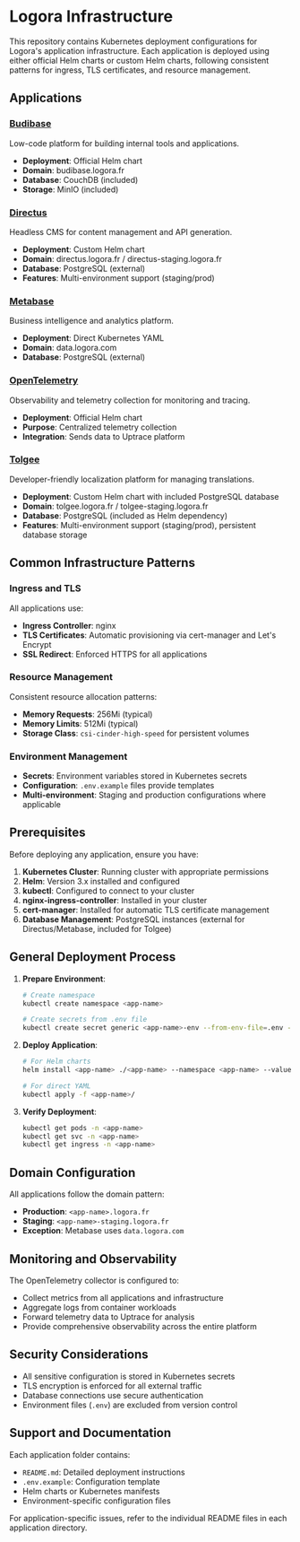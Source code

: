 # Logora Infrastructure

This repository contains Kubernetes deployment configurations for Logora's application infrastructure. Each application is deployed using either official Helm charts or custom Helm charts, following consistent patterns for ingress, TLS certificates, and resource management.

## Applications

### [Budibase](./budibase/)
Low-code platform for building internal tools and applications.
- **Deployment**: Official Helm chart
- **Domain**: budibase.logora.fr
- **Database**: CouchDB (included)
- **Storage**: MinIO (included)

### [Directus](./directus/)
Headless CMS for content management and API generation.
- **Deployment**: Custom Helm chart
- **Domain**: directus.logora.fr / directus-staging.logora.fr
- **Database**: PostgreSQL (external)
- **Features**: Multi-environment support (staging/prod)

### [Metabase](./metabase/)
Business intelligence and analytics platform.
- **Deployment**: Direct Kubernetes YAML
- **Domain**: data.logora.com
- **Database**: PostgreSQL (external)

### [OpenTelemetry](./opentelemetry/)
Observability and telemetry collection for monitoring and tracing.
- **Deployment**: Official Helm chart
- **Purpose**: Centralized telemetry collection
- **Integration**: Sends data to Uptrace platform

### [Tolgee](./tolgee/)
Developer-friendly localization platform for managing translations.
- **Deployment**: Custom Helm chart with included PostgreSQL database
- **Domain**: tolgee.logora.fr / tolgee-staging.logora.fr
- **Database**: PostgreSQL (included as Helm dependency)
- **Features**: Multi-environment support (staging/prod), persistent database storage

## Common Infrastructure Patterns

### Ingress and TLS
All applications use:
- **Ingress Controller**: nginx
- **TLS Certificates**: Automatic provisioning via cert-manager and Let's Encrypt
- **SSL Redirect**: Enforced HTTPS for all applications

### Resource Management
Consistent resource allocation patterns:
- **Memory Requests**: 256Mi (typical)
- **Memory Limits**: 512Mi (typical)
- **Storage Class**: `csi-cinder-high-speed` for persistent volumes

### Environment Management
- **Secrets**: Environment variables stored in Kubernetes secrets
- **Configuration**: `.env.example` files provide templates
- **Multi-environment**: Staging and production configurations where applicable

## Prerequisites

Before deploying any application, ensure you have:

1. **Kubernetes Cluster**: Running cluster with appropriate permissions
2. **Helm**: Version 3.x installed and configured
3. **kubectl**: Configured to connect to your cluster
4. **nginx-ingress-controller**: Installed in your cluster
5. **cert-manager**: Installed for automatic TLS certificate management
6. **Database Management**: PostgreSQL instances (external for Directus/Metabase, included for Tolgee)

## General Deployment Process

1. **Prepare Environment**:
   ```bash
   # Create namespace
   kubectl create namespace <app-name>
   
   # Create secrets from .env file
   kubectl create secret generic <app-name>-env --from-env-file=.env --namespace <app-name>
   ```

2. **Deploy Application**:
   ```bash
   # For Helm charts
   helm install <app-name> ./<app-name> --namespace <app-name> --values <app-name>/values.yaml
   
   # For direct YAML
   kubectl apply -f <app-name>/
   ```

3. **Verify Deployment**:
   ```bash
   kubectl get pods -n <app-name>
   kubectl get svc -n <app-name>
   kubectl get ingress -n <app-name>
   ```

## Domain Configuration

All applications follow the domain pattern:
- **Production**: `<app-name>.logora.fr`
- **Staging**: `<app-name>-staging.logora.fr`
- **Exception**: Metabase uses `data.logora.com`

## Monitoring and Observability

The OpenTelemetry collector is configured to:
- Collect metrics from all applications and infrastructure
- Aggregate logs from container workloads
- Forward telemetry data to Uptrace for analysis
- Provide comprehensive observability across the entire platform

## Security Considerations

- All sensitive configuration is stored in Kubernetes secrets
- TLS encryption is enforced for all external traffic
- Database connections use secure authentication
- Environment files (`.env`) are excluded from version control

## Support and Documentation

Each application folder contains:
- `README.md`: Detailed deployment instructions
- `.env.example`: Configuration template
- Helm charts or Kubernetes manifests
- Environment-specific configuration files

For application-specific issues, refer to the individual README files in each application directory.
